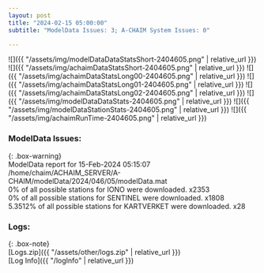 ```yaml
---
layout: post
title: "2024-02-15 05:00:00"
subtitle: "ModelData Issues: 3; A-CHAIM System Issues: 0"

---
```


![]({{ "/assets/img/modelDataDataStatsShort-2404605.png" | relative_url }})
![]({{ "/assets/img/achaimDataStatsShort-2404605.png" | relative_url }})
![]({{ "/assets/img/achaimDataStatsLong00-2404605.png" | relative_url }})
![]({{ "/assets/img/achaimDataStatsLong01-2404605.png" | relative_url }})
![]({{ "/assets/img/achaimDataStatsLong02-2404605.png" | relative_url }})
![]({{ "/assets/img/modelDataDataStats-2404605.png" | relative_url }})
![]({{ "/assets/img/modelDataStationStats-2404605.png" | relative_url }})
![]({{ "/assets/img/achaimRunTime-2404605.png" | relative_url }})


### ModelData Issues:  
  
{: .box-warning}  
 ModelData report for 15-Feb-2024 05:15:07   
 /home/chaim/ACHAIM_SERVER/A-CHAIM/modelData/2024/046/05/modelData.mat   
 0% of all possible stations for IONO were downloaded. x2353   
 0% of all possible stations for SENTINEL were downloaded. x1808   
 5.3512% of all possible stations for KARTVERKET were downloaded. x28   
  


### Logs:  
  
{: .box-note}  
[Logs.zip]({{ "/assets/other/logs.zip" | relative_url }})  
[Log Info]({{ "/logInfo" | relative_url }})  
